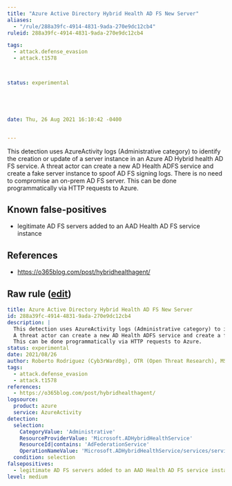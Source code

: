 ```yaml
---
title: "Azure Active Directory Hybrid Health AD FS New Server"
aliases:
  - "/rule/288a39fc-4914-4831-9ada-270e9dc12cb4"
ruleid: 288a39fc-4914-4831-9ada-270e9dc12cb4

tags:
  - attack.defense_evasion
  - attack.t1578



status: experimental





date: Thu, 26 Aug 2021 16:10:42 -0400


---
```


This detection uses AzureActivity logs (Administrative category) to identify the creation or update of a server instance in an Azure AD Hybrid health AD FS service.
A threat actor can create a new AD Health ADFS service and create a fake server instance to spoof AD FS signing logs. There is no need to compromise an on-prem AD FS server.
This can be done programmatically via HTTP requests to Azure.


<!--more-->


## Known false-positives

* legitimate AD FS servers added to an AAD Health AD FS service instance



## References

* https://o365blog.com/post/hybridhealthagent/


## Raw rule ([edit](https://github.com/SigmaHQ/sigma/edit/master/rules/cloud/azure/azure_aadhybridhealth_adfs_new_server.yml))
```yaml
title: Azure Active Directory Hybrid Health AD FS New Server
id: 288a39fc-4914-4831-9ada-270e9dc12cb4
description: |
  This detection uses AzureActivity logs (Administrative category) to identify the creation or update of a server instance in an Azure AD Hybrid health AD FS service.
  A threat actor can create a new AD Health ADFS service and create a fake server instance to spoof AD FS signing logs. There is no need to compromise an on-prem AD FS server.
  This can be done programmatically via HTTP requests to Azure.
status: experimental
date: 2021/08/26
author: Roberto Rodriguez (Cyb3rWard0g), OTR (Open Threat Research), MSTIC
tags:
  - attack.defense_evasion
  - attack.t1578
references:
  - https://o365blog.com/post/hybridhealthagent/
logsource:
  product: azure
  service: AzureActivity
detection:
  selection:
    CategoryValue: 'Administrative'
    ResourceProviderValue: 'Microsoft.ADHybridHealthService'
    ResourceId|contains: 'AdFederationService'
    OperationNameValue: 'Microsoft.ADHybridHealthService/services/servicemembers/action'
  condition: selection
falsepositives:
  - legitimate AD FS servers added to an AAD Health AD FS service instance
level: medium
```
